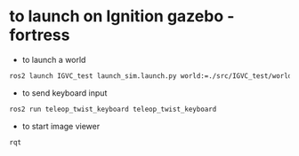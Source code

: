 # to launch on Ignition gazebo - fortress

 - to launch a world
 ```bash
ros2 launch IGVC_test launch_sim.launch.py world:=./src/IGVC_test/worlds/obstacles.world

```

 - to send keyboard input
```bash
ros2 run teleop_twist_keyboard teleop_twist_keyboard
```

 - to start image viewer
 ```bash
rqt
```

